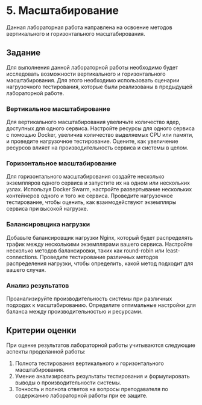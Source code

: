 # 5. Масштабирование

Данная лабораторная работа направлена на освоение методов вертикального и горизонтального масштабирования.

## Задание

Для выполнения данной лабораторной работы необходимо будет исследовать возможности вертикального и горизонтального масштабирования. Для этого необходимо использовать сценарии нагрузочного тестирования, которые были реализованы в предыдущей лабораторной работе.

### Вертикальное масштабирование

Для вертикального масштабирования увеличьте количество ядер, доступных для одного сервиса. Настройте ресурсы для одного сервиса с помощью Docker, увеличив количество выделяемых CPU или памяти, и проведите нагрузочное тестирование. Оцените, как увеличение ресурсов влияет на производительность сервиса и системы в целом.

### Горизонтальное масштабирование

Для горизонтального масштабирования создайте несколько экземпляров одного сервиса и запустите их на одном или нескольких узлах. Используя Docker Swarm, настройте развертывание нескольких контейнеров одного и того же сервиса. Проведите нагрузочное тестирование, чтобы оценить, как взаимодействуют экземпляры сервиса при высокой нагрузке.

### Балансировщика нагрузки

Добавьте балансировщик нагрузки Nginx, который будет распределять трафик между несколькими экземплярами вашего сервиса. Настройте несколько методов балансировки, таких как round-robin или least-connections. Проведите тестирование различных методов распределения нагрузки, чтобы определить, какой метод подходит для вашего случая.

### Анализ результатов

Проанализируйте производительность системы при различных подходах к масштабированию. Определите оптимальные настройки для баланса между производительностью и ресурсами. 


## Критерии оценки

При оценке результатов лабораторной работы учитываются следующие аспекты проделанной работы:

1. Полнота тестирования вертикального и горизонтального масштабирования.  
1. Умение анализировать результаты тестирования и формулировать выводы о производительности системы.  
1. Точность и полнота ответов на вопросы преподавателя по содержанию лабораторной работы при ее защите.